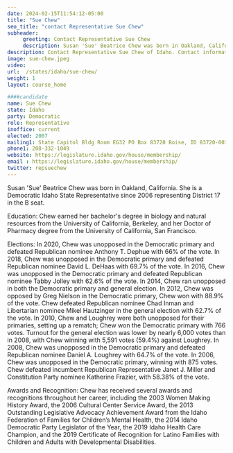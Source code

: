 ```yaml
---
date: 2024-02-15T11:54:12-05:00
title: "Sue Chew"
seo_title: "contact Representative Sue Chew"
subheader:
     greeting: Contact Representative Sue Chew
     description: Susan 'Sue' Beatrice Chew was born in Oakland, California. She is a Democratic Idaho State Representative since 2006 representing District 17 in the B seat.
description: Contact Representative Sue Chew of Idaho. Contact information for Sue Chew includes email address, phone number, and mailing address.
image: sue-chew.jpeg
video:
url:  /states/idaho/sue-chew/
weight: 1
layout: course_home

####candidate
name: Sue Chew
state: Idaho
party: Democratic
role: Representative
inoffice: current
elected: 2007
mailing1: State Capitol Bldg Room EG32 PO Box 83720 Boise, ID 83720-0038
phone1: 208-332-1049
website: https://legislature.idaho.gov/house/membership/
email : https://legislature.idaho.gov/house/membership/
twitter: repsuechew
---
```


Susan 'Sue' Beatrice Chew was born in Oakland, California. She is a Democratic Idaho State Representative since 2006 representing District 17 in the B seat.

Education:
Chew earned her bachelor's degree in biology and natural resources from the University of California, Berkeley, and her Doctor of Pharmacy degree from the University of California, San Francisco.

Elections:
In 2020, Chew was unopposed in the Democratic primary and defeated Republican nominee Anthony T. Dephue with 66% of the vote. In 2018, Chew was unopposed in the Democratic primary and defeated Republican nominee David L. DeHaas with 69.7% of the vote. In 2016, Chew was unopposed in the Democratic primary and defeated Republican nominee Tabby Jolley with 62.6% of the vote. In 2014, Chew ran unopposed in both the Democratic primary and general election. In 2012, Chew was opposed by Greg Nielson in the Democratic primary, Chew won with 88.9% of the vote. Chew defeated Republican nominee Chad Inman and Libertarian nominee Mikel Hautzinger in the general election with 62.7% of the vote. In 2010, Chew and Loughrey were both unopposed for their primaries, setting up a rematch; Chew won the Democratic primary with 766 votes. Turnout for the general election was lower by nearly 6,000 votes than in 2008, with Chew winning with 5,591 votes (59.4%) against Loughrey. In 2008, Chew was unopposed in the Democratic primary and defeated Republican nominee Daniel A. Loughrey with 64.7% of the vote. In 2006, Chew was unopposed in the Democratic primary, winning with 875 votes. Chew defeated incumbent Republican Representative Janet J. Miller and Constitution Party nominee Katherine Frazier, with 58.38% of the vote.

Awards and Recognition:
Chew has received several awards and recognitions throughout her career, including the 2003 Women Making History Award, the 2006 Cultural Center Service Award, the 2013 Outstanding Legislative Advocacy Achievement Award from the Idaho Federation of Families for Children’s Mental Health, the 2014 Idaho Democratic Party Legislator of the Year, the 2019 Idaho Health Care Champion, and the 2019 Certificate of Recognition for Latino Families with Children and Adults with Developmental Disabilities.
